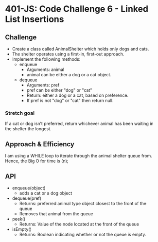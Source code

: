 # 401-JS: Code Challenge 6 - Linked List Insertions

## Challenge

- Create a class called AnimalShelter which holds only dogs and cats.
- The shelter operates using a first-in, first-out approach.
- Implement the following methods:
  - enqueue
    - Arguments: animal
    - animal can be either a dog or a cat object.
  - dequeue
    - Arguments: pref
    - pref can be either "dog" or "cat"
    - Return: either a dog or a cat, based on preference.
    - If pref is not "dog" or "cat" then return null.

### Stretch goal

If a cat or dog isn’t preferred, return whichever animal has been waiting in the shelter the longest.

## Approach & Efficiency
<!-- What approach did you take? Why? What is the Big O space/time for this approach? -->

  I am using a WHILE loop to iterate through the animal shelter queue from. Hence, the Big O for time is (n);

## API
<!-- Description of each method publicly available to your Linked List -->
- enqueue(object)
  - adds a cat or a dog object
- dequeue(pref)
  - Returns: preferred animal type object closest to the front of the queue
  - Removes that animal from the queue
- peek()
  - Returns: Value of the node located at the front of the queue
- isEmpty()
  - Returns:  Boolean indicating whether or not the queue is empty.
  
<!-- ## WB

![WB](code-challenge-12.png) -->
